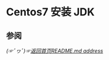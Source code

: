 # Centos7 安装 JDK





## 参阅

*(☞ﾟヮﾟ)☞[返回首页README.md address](https://github.com/fredomli/java-standard)*
